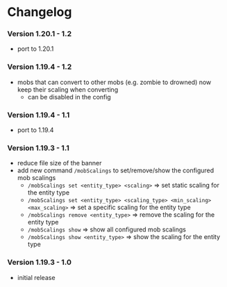 # Changelog

### Version 1.20.1 - 1.2
 - port to 1.20.1

### Version 1.19.4 - 1.2
 - mobs that can convert to other mobs (e.g. zombie to drowned) now keep their scaling when converting
   - can be disabled in the config

### Version 1.19.4 - 1.1
 - port to 1.19.4

### Version 1.19.3 - 1.1
 - reduce file size of the banner
 - add new command `/mobScalings` to set/remove/show the configured mob scalings
     - `/mobScalings set <entity_type> <scaling>` => set static scaling for the entity type
     - `/mobScalings set <entity_type> <scaling_type> <min_scaling> <max_scaling>` => set a specific scaling for the entity type
     - `/mobScalings remove <entity_type>` => remove the scaling for the entity type
     - `/mobScalings show` => show all configured mob scalings
     - `/mobScalings show <entity_type>` => show the scaling for the entity type

### Version 1.19.3 - 1.0
 - initial release
 